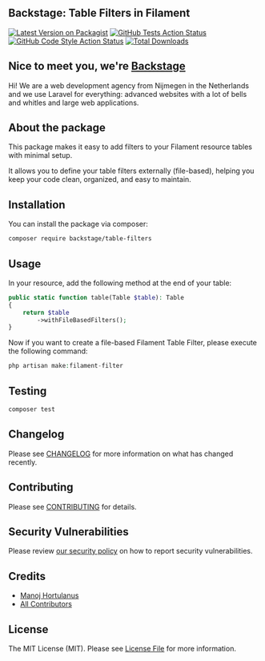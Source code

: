 ## Backstage: Table Filters in Filament

[![Latest Version on Packagist](https://img.shields.io/packagist/v/backstage/table-filters.svg?style=flat-square)](https://packagist.org/packages/backstage/table-filters)
[![GitHub Tests Action Status](https://img.shields.io/github/actions/workflow/status/backstage/table-filters/run-tests.yml?branch=main&label=tests&style=flat-square)](https://github.com/backstage/table-filters/actions?query=workflow%3Arun-tests+branch%3Amain)
[![GitHub Code Style Action Status](https://img.shields.io/github/actions/workflow/status/backstage/table-filters/fix-php-code-styling.yml?branch=main&label=code%20style&style=flat-square)](https://github.com/backstage/table-filters/actions?query=workflow%3A"Fix+PHP+code+styling"+branch%3Amain)
[![Total Downloads](https://img.shields.io/packagist/dt/backstage/table-filters.svg?style=flat-square)](https://packagist.org/packages/backstage/table-filters)

## Nice to meet you, we're [Backstage](https://backstagephp.com)

Hi! We are a web development agency from Nijmegen in the Netherlands and we use Laravel for everything: advanced websites with a lot of bells and whitles and large web applications.

## About the package

This package makes it easy to add filters to your Filament resource tables with minimal setup.

It allows you to define your table filters externally (file-based), helping you keep your code clean, organized, and easy to maintain.


## Installation

You can install the package via composer:

```bash
composer require backstage/table-filters
```

## Usage

In your resource, add the following method at the end of your table:
```php
public static function table(Table $table): Table
{
    return $table
        ->withFileBasedFilters();
}
```

Now if you want to create a file-based Filament Table Filter, please execute the following command:
```php
php artisan make:filament-filter
```

## Testing

```bash
composer test
```

## Changelog

Please see [CHANGELOG](CHANGELOG.md) for more information on what has changed recently.

## Contributing

Please see [CONTRIBUTING](.github/CONTRIBUTING.md) for details.

## Security Vulnerabilities

Please review [our security policy](../../security/policy) on how to report security vulnerabilities.

## Credits

- [Manoj Hortulanus](https://github.com/arduinomaster22)
- [All Contributors](../../contributors)

## License

The MIT License (MIT). Please see [License File](LICENSE.md) for more information.
